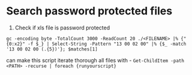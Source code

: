 # Search password protected files

1. Check if xls file is password protected
```
gc -encoding byte -TotalCount 3000 -ReadCount 20 ./<FILENAME> |% {"{0:x2}" -f $_} | Select-String -Pattern "13 00 02 00" |% {$_ -match '13 00 02 00 (.{5})'}; $matches[1]
```
can make this script iterate thorough all files with - 
`Get-ChildItem -path <PATH> -recurse | foreach {runyourscript}`
